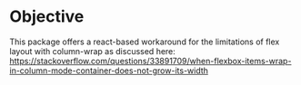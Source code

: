 # Objective

This package offers a react-based workaround for the limitations of flex layout with column-wrap as discussed here:
https://stackoverflow.com/questions/33891709/when-flexbox-items-wrap-in-column-mode-container-does-not-grow-its-width
